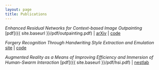 ```yaml
---
layout: page
title: Publications
---
```


*Enhanced Residual Networks for Context-based Image Outpainting*  
[pdf]({{ site.baseurl }}/pdf/outpainting.pdf) \| [arXiv](https://arxiv.org/abs/2005.06723) \| [code](https://github.com/etarthur/Outpainting)

*Forgery Recognition Through Handwriting Style Extraction and Emulation*  
[site](http://pgardias.com/forgery-recognition/) \| [code](https://github.com/pgardias/forgery-recognition)

*Augmented Reality as a Means of Improving Efficiency and Immersion of Human-Swarm Interaction*
[pdf]({{ site.baseurl }}/pdf/hsi.pdf) \| [nestlab](https://nestlab.net/doku.php)

